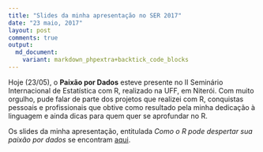```yaml
---
title: "Slides da minha apresentação no SER 2017"
date: "23 maio, 2017"
layout: post
comments: true
output:
  md_document:
    variant: markdown_phpextra+backtick_code_blocks
---
```


Hoje (23/05), o **Paixão por Dados** esteve presente no II Seminário Internacional de Estatística com R, realizado na UFF, em Niterói. Com muito orgulho, pude falar de parte dos projetos que realizei com R, conquistas pessoais e profissionais que obtive como resultado pela minha dedicação à linguagem e ainda dicas para quem quer se aprofundar no R.

Os slides da minha apresentação, entitulada *Como o R pode despertar sua paixão por dados* se encontram [aqui](https://www.slideshare.net/sillastg/como-o-r-pode-despertar-sua-paixo-por-dados).


